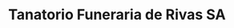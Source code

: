 ---
title: "Tanatorio Funeraria de Rivas SA"
url: /rivas-vaciamadrid/tanatorio-funeraria-de-rivas-sa/
shop: directores de funerarias
---